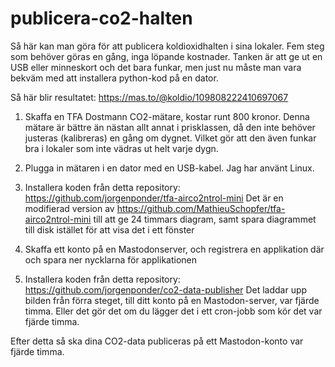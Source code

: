 # publicera-co2-halten

Så här kan man göra för att publicera koldioxidhalten i sina lokaler. Fem steg som behöver göras en gång, inga löpande kostnader. Tanken är att ge ut en USB eller minneskort och det bara funkar, men just nu måste man vara bekväm med att installera python-kod på en dator.

Så här blir resultatet: https://mas.to/@koldio/109808222410697067

1) Skaffa en TFA Dostmann CO2-mätare, kostar runt 800 kronor. Denna mätare är bättre än nästan allt annat i prisklassen, då den inte behöver justeras (kalibreras) en gång om dygnet. Vilket gör att den även funkar bra i lokaler som inte vädras ut helt varje dygn.

2) Plugga in mätaren i en dator med en USB-kabel. Jag har använt Linux.

3) Installera koden från detta repository: https://github.com/jorgenponder/tfa-airco2ntrol-mini Det är en modifierad version av https://github.com/MathieuSchopfer/tfa-airco2ntrol-mini till att ge 24 timmars diagram, samt spara diagrammet till disk istället för att visa det i ett fönster

4) Skaffa ett konto på en Mastodonserver, och registrera en applikation där och spara ner nycklarna för applikationen

5) Installera koden från detta repository: https://github.com/jorgenponder/co2-data-publisher Det laddar upp bilden från förra steget, till ditt konto på en Mastodon-server, var fjärde timma. Eller det gör det om du lägger det i ett cron-jobb som kör det var fjärde timma.

Efter detta så ska dina CO2-data publiceras på ett Mastodon-konto var fjärde timma.


